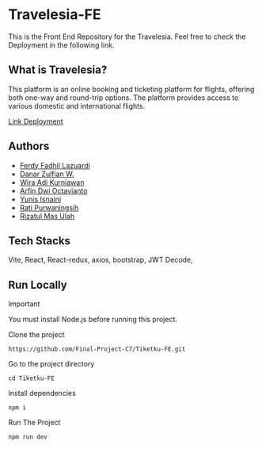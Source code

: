 # Travelesia-FE
This is the Front End Repository for the Travelesia. Feel free to check the Deployment in the following link.

## What is Travelesia?
This platform is an online booking and ticketing platform for flights, offering both one-way and round-trip options. The platform provides access to various domestic and international flights.

[Link Deployment](https://travelesia-fe-production.up.railway.app/)

## Authors
- [Ferdy Fadhil Lazuardi](https://github.com/FerdyLazuardi)
- [Danar Zulfian W.](https://github.com/Danarzlf)
- [Wira Adi Kurniawan](https://github.com/adikrnwn171)
- [Arfin Dwi Octavianto](https://github.com/arfindwio)
- [Yunis Isnaini](https://github.com/yunisisnaini)
- [Rati Purwaningsih](https://github.com/ratipurwaningsih)
- [Rizatul Mas Ulah](https://github.com/Final-Project-C7)

## Tech Stacks
Vite, React, React-redux, axios, bootstrap, JWT Decode, 

## Run Locally
> [!IMPORTANT]
> You must install Node.js before running this project.

Clone the project
```
https://github.com/Final-Project-C7/Tiketku-FE.git
```
Go to the project directory
```
cd Tiketku-FE
```
Install dependencies
```
npm i
```
Run The Project
```
npm run dev
```
